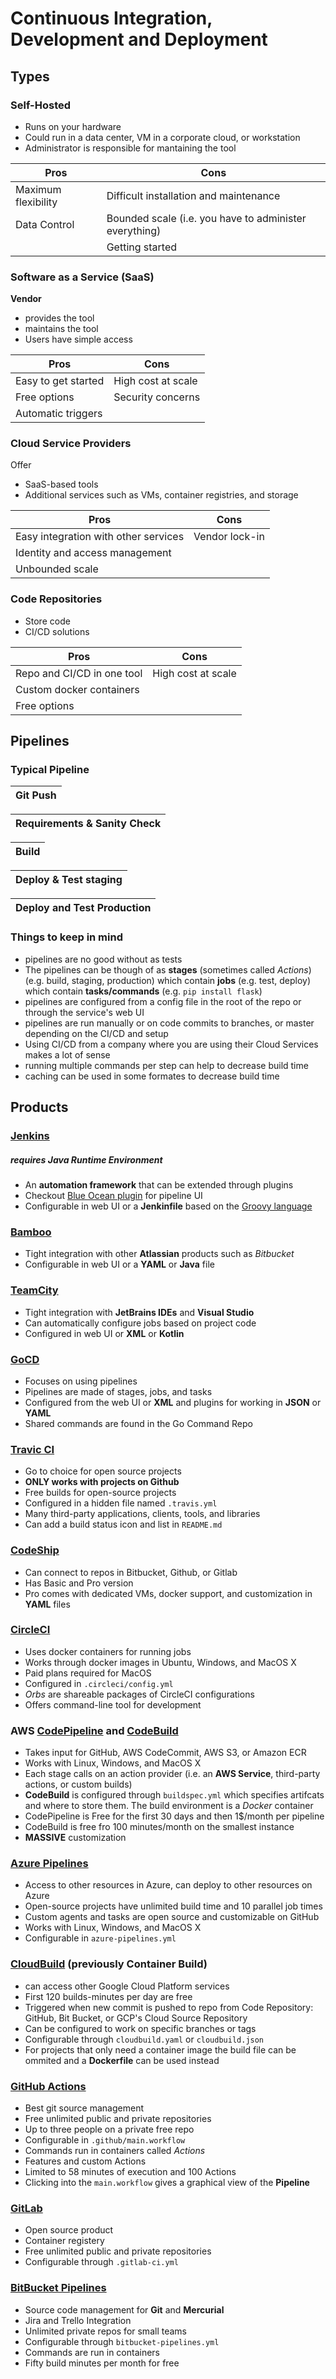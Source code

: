 # Continuous Integration, Development and Deployment

## Types

### Self-Hosted

- Runs on your hardware
- Could run in a data center, VM in a corporate cloud, or workstation
- Administrator is responsible for mantaining the tool

| Pros         | Cons         |
| ------------ | ------------ |
| Maximum flexibility | Difficult installation and maintenance |
| Data Control | Bounded scale (i.e. you have to administer everything) |
| | Getting started |


### Software as a Service (SaaS)

**Vendor**

- provides the tool
- maintains the tool
- Users have simple access

| Pros | Cons |
| ------------ | ------------ |
| Easy to get started | High cost at scale |
| Free options | Security concerns |
| Automatic triggers | |

### Cloud Service Providers

Offer

- SaaS-based tools
- Additional services such as VMs, container registries, and storage

| Pros | Cons |
| ------------ | ------------ |
| Easy integration with other services | Vendor lock-in |
| Identity and access management | |
| Unbounded scale | |

### Code Repositories

- Store code
- CI/CD solutions

| Pros | Cons |
| ------------ | ------------ |
| Repo and CI/CD in one tool | High cost at scale |
| Custom docker containers | |
| Free options | |

## Pipelines

### Typical Pipeline

| Git Push
| ---

| Requirements & Sanity Check
| ---

| Build
| ---

| Deploy & Test staging
| ---

| Deploy and Test Production
| ---

### Things to keep in mind

- pipelines are no good without as tests
- The pipelines can be though of as **stages** (sometimes called *Actions*) (e.g. build, staging, production) which contain **jobs** (e.g. test, deploy) which contain **tasks/commands** (e.g. ```pip install flask```)
- pipelines are configured from a config file in the root of the repo or through the service's web UI
- pipelines are run manually or on code commits to branches, or master depending on the CI/CD and setup
- Using CI/CD from a company where you are using their Cloud Services makes a lot of sense
- running multiple commands per step can help to decrease build time
- caching can be used in some formates to decrease build time

## Products

### [Jenkins](https://jenkins.io/)

##### **requires Java Runtime Environment**

- An **automation framework** that can be extended through plugins
- Checkout [Blue Ocean plugin](https://jenkins.io/doc/book/blueocean/) for pipeline UI
- Configurable in web UI or a **Jenkinfile** based on the [Groovy language](https://groovy-lang.org/documentation.html)

### [Bamboo](https://www.atlassian.com/continuous-delivery)

- Tight integration with other **Atlassian** products such as *Bitbucket*
- Configurable in web UI or a **YAML** or **Java** file

### [TeamCity](https://www.jetbrains.com/teamcity/)

- Tight integration with **JetBrains IDEs** and **Visual Studio**
- Can automatically configure jobs based on project code
- Configured in web UI or **XML** or **Kotlin**

### [GoCD](https://www.gocd.org/)

- Focuses on using pipelines
- Pipelines are made of stages, jobs, and tasks
- Configured from the web UI or **XML** and plugins for working in **JSON** or **YAML**
- Shared commands are found in the Go Command Repo

### [Travic CI](https://travis-ci.org/)

- Go to choice for open source projects
- **ONLY works with projects on Github**
- Free builds for open-source projects
- Configured in a hidden file named ```.travis.yml```
- Many third-party applications, clients, tools, and libraries
- Can add a build status icon and list in ```README.md```

### [CodeShip](https://codeship.com/)

- Can connect to repos in Bitbucket, Github, or Gitlab
- Has Basic and Pro version
- Pro comes with dedicated VMs, docker support, and customization in **YAML** files

### [CircleCI](https://circleci.com/)

- Uses docker containers for running jobs
- Works through docker images in Ubuntu, Windows, and MacOS X
- Paid plans required for MacOS
- Configured in ```.circleci/config.yml```
- *Orbs* are shareable packages of CircleCI configurations
- Offers command-line tool for development

### AWS [CodePipeline](https://aws.amazon.com/codepipeline/) and [CodeBuild](https://aws.amazon.com/codebuild/)

- Takes input for GitHub, AWS CodeCommit, AWS S3, or Amazon ECR
- Works with Linux, Windows, and MacOS X
- Each stage calls on an action provider (i.e. an **AWS Service**, third-party actions, or custom builds)
- **CodeBuild** is configured through ```buildspec.yml``` which specifies artifcats and where to store them. The build environment is a *Docker* container
- CodePipeline is Free for the first 30 days and then 1$/month per pipeline
- CodeBuild is free fro 100 minutes/month on the smallest instance
- **MASSIVE** customization

### [Azure Pipelines](https://azure.microsoft.com/en-us/)

- Access to other resources in Azure, can deploy to other resources on Azure
- Open-source projects have unlimited build time and 10 parallel job times
- Custom agents and tasks are open source and customizable on GitHub
- Works with Linux, Windows, and MacOS X
- Configurable in ```azure-pipelines.yml```

### [CloudBuild](https://cloud.google.com/cloud-build) (previously Container Build)

- can access other Google Cloud Platform services
- First 120 builds-minutes per day are free
- Triggered when new commit is pushed to repo from Code Repository: GitHub, Bit Bucket, or GCP's Cloud Source Repository
- Can be configured to work on specific branches or tags
- Configurable through ```cloudbuild.yaml``` or ```cloudbuild.json```
- For projects that only need a container image the build file can be ommited and a **Dockerfile** can be used instead

### [GitHub Actions](https://github.com/features/actions)

- Best git source management
- Free unlimited public and private repositories
- Up to three people on a private free repo
- Configurable in ```.github/main.workflow```
- Commands run in containers called *Actions*
- Features and custom Actions
- Limited to 58 minutes of execution and 100 Actions
- Clicking into the ```main.workflow``` gives a graphical view of the **Pipeline**

### [GitLab](https://about.gitlab.com)

- Open source product
- Container registery
- Free unlimited public and private repositories
- Configurable through ```.gitlab-ci.yml```

### [BitBucket Pipelines](https://bitbucket.org/product/features/pipelines)

- Source code management for **Git** and **Mercurial**
- Jira and Trello Integration
- Unlimited private repos for small teams
- Configurable through ```bitbucket-pipelines.yml```
- Commands are run in containers
- Fifty build minutes per month for free